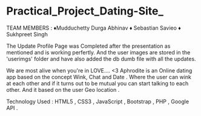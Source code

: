 # Practical_Project_Dating-Site_

TEAM MEMBERS :
♦Mudduchetty Durga Abhinav 
♦ Sebastian Savieo 
♦ Sukhpreet Singh



The Update Profile Page was Completed after the presentation as mentioned and is working perfertly.
And the user images are stored in the 'userimgs' folder and have also added the db dumb file with all the updates.

We are most alive when you're in LOVE.... <3
Aphrodite is an Online dating app based on the concept Wink, Chat and Date . Where the user can wink at each other and if it turns out to be mutual you can start talking to each other. And it based on the user Geo location .

Technology Used : HTML5 , CSS3 , JavaScript , Bootstrap , PHP , Google API .
